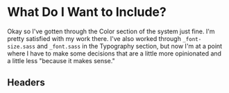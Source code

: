 # What Do I Want to Include?

Okay so I've gotten through the Color section of the system just fine. I'm pretty satisfied with my work there. I've also worked through `_font-size.sass` and `_font.sass` in the Typography section, but now I'm at a point where I have to make some decisions that are a little more opinionated and a little less "because it makes sense."

## Headers

